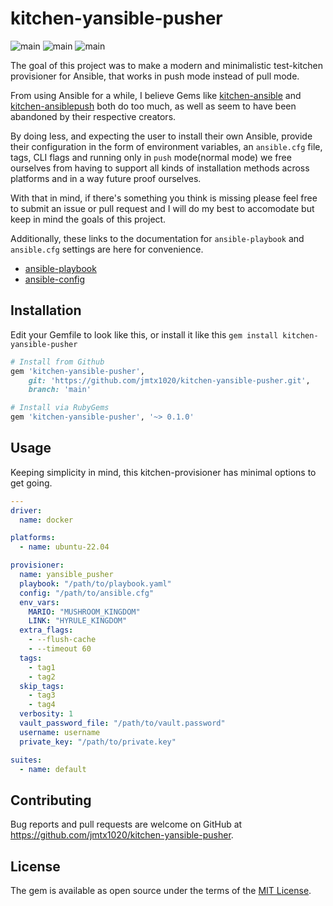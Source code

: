# kitchen-yansible-pusher

![main](https://github.com/jmtx1020/kitchen-yansible-pusher/actions/workflows/main.yml/badge.svg)
![main](https://github.com/jmtx1020/kitchen-yansible-pusher/actions/workflows/release.yml/badge.svg)
![main](https://github.com/jmtx1020/kitchen-yansible-pusher/actions/workflows/integration.yml/badge.svg)

The goal of this project was to make a modern and minimalistic test-kitchen provisioner for Ansible, that works in push mode instead of pull mode.

From using Ansible for a while, I believe Gems like [kitchen-ansible](https://github.com/neillturner/kitchen-ansible) and [kitchen-ansiblepush](https://github.com/ahelal/kitchen-ansiblepush) both do too much, as well as seem to have been abandoned by their respective creators.

By doing less, and expecting the user to install their own Ansible, provide their configuration in the form of environment variables, an `ansible.cfg` file, tags, CLI flags and running only in `push` mode(normal mode) we free ourselves from having to support all kinds of installation methods across platforms and in a way future proof ourselves.

With that in mind, if there's something you think is missing please feel free to submit an issue or pull request and I will do my best to accomodate but keep in mind the goals of this project.

Additionally, these links to the documentation for `ansible-playbook` and `ansible.cfg` settings are here for convenience.

* [ansible-playbook](https://docs.ansible.com/ansible/latest/cli/ansible-playbook.html)
* [ansible-config](https://docs.ansible.com/ansible/latest/reference_appendices/config.html)

## Installation

Edit your Gemfile to look like this, or install it like this `gem install kitchen-yansible-pusher`

```ruby
# Install from Github
gem 'kitchen-yansible-pusher',
    git: 'https://github.com/jmtx1020/kitchen-yansible-pusher.git',
    branch: 'main'

# Install via RubyGems
gem 'kitchen-yansible-pusher', '~> 0.1.0'
```

## Usage

Keeping simplicity in mind, this kitchen-provisioner has minimal options to get going.
```yaml
---
driver:
  name: docker

platforms:
  - name: ubuntu-22.04

provisioner:
  name: yansible_pusher
  playbook: "/path/to/playbook.yaml"
  config: "/path/to/ansible.cfg"
  env_vars:
    MARIO: "MUSHROOM_KINGDOM"
    LINK: "HYRULE_KINGDOM"
  extra_flags:
    - --flush-cache
    - --timeout 60
  tags:
    - tag1
    - tag2
  skip_tags:
    - tag3
    - tag4
  verbosity: 1
  vault_password_file: "/path/to/vault.password"
  username: username
  private_key: "/path/to/private.key"

suites:
  - name: default

```

## Contributing

Bug reports and pull requests are welcome on GitHub at https://github.com/jmtx1020/kitchen-yansible-pusher.

## License

The gem is available as open source under the terms of the [MIT License](https://opensource.org/licenses/MIT).
